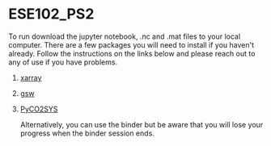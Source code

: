 # ESE102_PS2
To run download the jupyter notebook, .nc and .mat files to your local computer. There are a few packages you will need to install if you haven't already. Follow the instructions on the links below and please reach out to any of use if you have problems.

1. [xarray](https://docs.xarray.dev/en/stable/getting-started-guide/installing.html)
2. [gsw](https://teos-10.github.io/GSW-Python/install.html)
4. [PyCO2SYS](https://pyco2sys.readthedocs.io/en/latest/)

   Alternatively, you can use the binder but be aware that you will lose your progress when the binder session ends.

